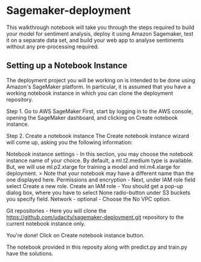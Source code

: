 # Sagemaker-deployment

This walkthrough notebook will take you through the steps required to build your model for sentiment analysis, deploy it using Amazon Sagemaker, test it on a separate data set, and build your web app to analyse sentiments without any pre-processing required. 

## Setting up a Notebook Instance
The deployment project you will be working on is intended to be done using Amazon's SageMaker platform. In particular, it is assumed that you have a working notebook instance in which you can clone the deployment repository.

Step 1. Go to AWS SageMaker
First, start by logging in to the AWS console, opening the SageMaker dashboard, and clicking on Create notebook instance.

Step 2. Create a notebook instance
The Create notebook instance wizard will come up, asking you the following information:

Notebook instance settings - In this section, you may choose the notebook instance name of your choice. By default, a ml.t2.medium type is available. But, we will use ml.p2.xlarge for training a model and ml.m4.xlarge for deployment. > Note that your notebook may have a different name than the one displayed here.
Permissions and encryption - Next, under IAM role field select Create a new role.
Create an IAM role - You should get a pop-up dialog box, where you have to select None radio-button under S3 buckets you specify field.
Network - optional - Choose the No VPC option.

Git repositories - Here you will clone the https://github.com/udacity/sagemaker-deployment.git repository to the current notebook instance only.

You're done! Click on Create notebook instance button.

The notebook provided in this reposity along with predict.py and train.py have the solutions. 

